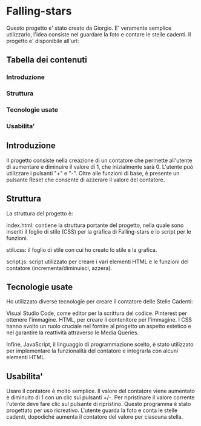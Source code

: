 # Falling-stars


Questo progetto e' stato creato da Giorgio.
E' veramente semplice utilizzarlo, l'idea consiste nel guardare la foto e contare le stelle cadenti.
Il progetto e' disponibile all'url: 


## Tabella dei contenuti
### Introduzione
### Struttura
### Tecnologie usate
### Usabilita'


## Introduzione

Il progetto consiste nella creazione di un contatore che permette all'utente di aumentare e diminuire il valore di 1, che inizialmente sarà 0.
L'utente può utilizzare i pulsanti "+" e "-".
Oltre alle funzioni di base, è presente un pulsante Reset che consente di azzerare il valore del contatore.


## Struttura

La struttura del progetto è:

index.html: contiene la struttura portante del progetto, nella quale sono inseriti il ​​foglio di stile (CSS) per la grafica di Falling-stars e lo script per le funzioni.

stili.css: il foglio di stile con cui ho creato lo stile e la grafica.

script.js: script utilizzato per creare i vari elementi HTML e le funzioni del contatore (incrementa/diminuisci, azzera).


## Tecnologie usate

Ho utilizzato diverse tecnologie per creare il contatore delle Stelle Cadenti:

Visual Studio Code, come editor per la scrittura del codice.
Pinterest per ottenere l'immagine.
HTML, per creare il contenitore per l'immagine.
I CSS hanno svolto un ruolo cruciale nel fornire al progetto un aspetto estetico e nel garantire la reattività attraverso le Media Queries.

Infine, JavaScript, il linguaggio di programmazione scelto, è stato utilizzato per implementare la funzionalità del contatore e integrarla con alcuni elementi HTML.

## Usabilita'

Usare il contatore è molto semplice. Il valore del contatore viene aumentato e diminuito di 1 con un clic sui pulsanti +/-. Per ripristinare il valore corrente l'utente deve fare clic sul pulsante di ripristino.
Questo programma è stato progettato per uso ricreativo. L'utente guarda la foto e conta le stelle cadenti, dopodiché aumenta il contatore del valore per ciascuna stella.
